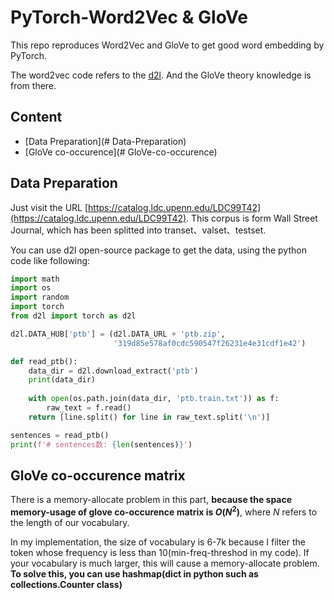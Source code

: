 # PyTorch-Word2Vec & GloVe

This repo reproduces Word2Vec and GloVe to get good word embedding by PyTorch.

The word2vec code refers to the [d2l](https://zh-v2.d2l.ai/). And the GloVe theory knowledge is from there.



## Content

- [Data Preparation](# Data-Preparation)
- [GloVe co-occurence](# GloVe-co-occurence)

## Data Preparation

Just visit the URL [https://catalog.ldc.upenn.edu/LDC99T42](https://catalog.ldc.upenn.edu/LDC99T42). This corpus is form Wall Street Journal, which has been splitted into transet、valset、testset.



You can use d2l open-source package to get the data, using the python code like following:

```python
import math
import os
import random
import torch
from d2l import torch as d2l

d2l.DATA_HUB['ptb'] = (d2l.DATA_URL + 'ptb.zip',
                       '319d85e578af0cdc590547f26231e4e31cdf1e42')

def read_ptb():
    data_dir = d2l.download_extract('ptb')
    print(data_dir)
    
    with open(os.path.join(data_dir, 'ptb.train.txt')) as f:
        raw_text = f.read()
    return [line.split() for line in raw_text.split('\n')]

sentences = read_ptb()
print(f'# sentences数: {len(sentences)}')
```

## GloVe co-occurence matrix

There is a memory-allocate problem in this part, **because the space memory-usage of glove co-occurence matrix is $O(N^2)$**, where $N$ refers to the length of our vocabulary. 

In my implementation, the size of vocabulary is 6-7k because I filter the token whose frequency is less than 10(min-freq-threshod in my code). If your vocabulary is much larger, this will cause a memory-allocate problem. **To solve this, you can use hashmap(dict in python such as  collections.Counter class)**